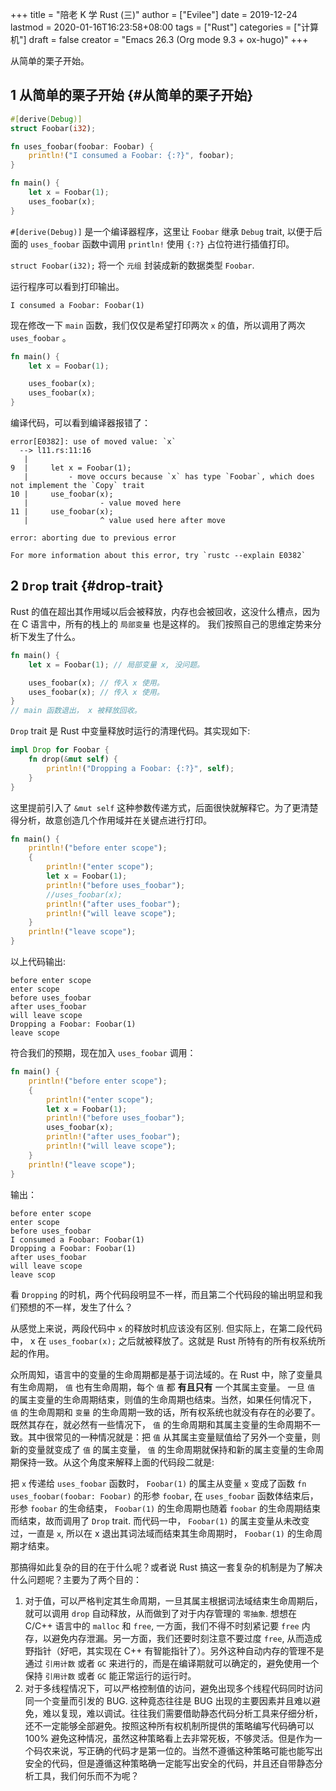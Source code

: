 +++
title = "陪老 K 学 Rust (三)"
author = ["Evilee"]
date = 2019-12-24
lastmod = 2020-01-16T16:23:58+08:00
tags = ["Rust"]
categories = ["计算机"]
draft = false
creator = "Emacs 26.3 (Org mode 9.3 + ox-hugo)"
+++

从简单的栗子开始。
<!--more-->


## <span class="section-num">1</span> 从简单的栗子开始 {#从简单的栗子开始}

```rust
#[derive(Debug)]
struct Foobar(i32);

fn uses_foobar(foobar: Foobar) {
    println!("I consumed a Foobar: {:?}", foobar);
}

fn main() {
    let x = Foobar(1);
    uses_foobar(x);
}
```

`#[derive(Debug)]` 是一个编译器程序，这里让 `Foobar` 继承
`Debug` trait, 以便于后面的 `uses_foobar` 函数中调用 `println!` 使用 `{:?}` 占位符进行插值打印。

`struct Foobar(i32);` 将一个 `元组` 封装成新的数据类型 `Foobar`.

运行程序可以看到打印输出。

```text
I consumed a Foobar: Foobar(1)
```

现在修改一下 `main` 函数，我们仅仅是希望打印两次 `x` 的值，所以调用了两次
`uses_foobar` 。

```rust
fn main() {
    let x = Foobar(1);

    uses_foobar(x);
    uses_foobar(x);
}
```

编译代码，可以看到编译器报错了：

```text
error[E0382]: use of moved value: `x`
  --> l11.rs:11:16
   |
9  |     let x = Foobar(1);
   |         - move occurs because `x` has type `Foobar`, which does not implement the `Copy` trait
10 |     use_foobar(x);
   |                - value moved here
11 |     use_foobar(x);
   |                ^ value used here after move

error: aborting due to previous error

For more information about this error, try `rustc --explain E0382`
```


## <span class="section-num">2</span> `Drop` trait {#drop-trait}

Rust 的值在超出其作用域以后会被释放，内存也会被回收，这没什么槽点，因为在 C 语言中，所有的栈上的 `局部变量` 也是这样的。 我们按照自己的思维定势来分析下发生了什么。

```rust
fn main() {
    let x = Foobar(1); // 局部变量 x, 没问题。

    uses_foobar(x); // 传入 x 使用。
    uses_foobar(x); // 传入 x 使用。
}
// main 函数退出， x 被释放回收。
```

`Drop` trait 是 Rust 中变量释放时运行的清理代码。其实现如下:

```rust
impl Drop for Foobar {
    fn drop(&mut self) {
        println!("Dropping a Foobar: {:?}", self);
    }
}
```

这里提前引入了 `&mut self` 这种参数传递方式，后面很快就解释它。为了更清楚得分析，故意创造几个作用域并在关键点进行打印。

```rust
fn main() {
    println!("before enter scope");
    {
        println!("enter scope");
        let x = Foobar(1);
        println!("before uses_foobar");
        //uses_foobar(x);
        println!("after uses_foobar");
        println!("will leave scope");
    }
    println!("leave scope");
}
```

以上代码输出:

```text
before enter scope
enter scope
before uses_foobar
after uses_foobar
will leave scope
Dropping a Foobar: Foobar(1)
leave scope
```

符合我们的预期，现在加入 `uses_foobar` 调用：

```rust
fn main() {
    println!("before enter scope");
    {
        println!("enter scope");
        let x = Foobar(1);
        println!("before uses_foobar");
        uses_foobar(x);
        println!("after uses_foobar");
        println!("will leave scope");
    }
    println!("leave scope");
}
```

输出：

```text
before enter scope
enter scope
before uses_foobar
I consumed a Foobar: Foobar(1)
Dropping a Foobar: Foobar(1)
after uses_foobar
will leave scope
leave scop
```

看 `Dropping` 的时机，两个代码段明显不一样，而且第二个代码段的输出明显和我们预想的不一样，发生了什么？

从感觉上来说，两段代码中 `x` 的释放时机应该没有区别. 但实际上，在第二段代码中，
x 在 `uses_foobar(x);` 之后就被释放了。这就是 Rust 所特有的所有权系统所起的作用。

众所周知，语言中的变量的生命周期都是基于词法域的。在 Rust 中，除了变量具有生命周期， `值` 也有生命周期，每个 `值` 都 **有且只有** 一个其属主变量。 一旦 `值` 的属主变量的生命周期结束，则值的生命周期也结束。当然，如果任何情况下， `值` 的生命周期和 `变量` 的生命周期一致的话，所有权系统也就没有存在的必要了。既然其存在，就必然有一些情况下， `值` 的生命周期和其属主变量的生命周期不一致。其中很常见的一种情况就是：把 `值` 从其属主变量赋值给了另外一个变量，则新的变量就变成了 `值` 的属主变量， `值` 的生命周期就保持和新的属主变量的生命周期保持一致。从这个角度来解释上面的代码段二就是:

把 `x` 传递给 `uses_foobar` 函数时， `Foobar(1)` 的属主从变量 `x` 变成了函数
`fn uses_foobar(foobar: Foobar)` 的形参 `foobar`,
在 `uses_foobar` 函数体结束后，形参 `foobar` 的生命结束， `Foobar(1)` 的生命周期也随着 `foobar` 的生命周期结束而结束，故而调用了 `Drop` trait. 而代码一中，
`Foobar(1)` 的属主变量从未改变过，一直是 `x`, 所以在 x 退出其词法域而结束其生命周期时， `Foobar(1)` 的生命周期才结束。

那搞得如此复杂的目的在于什么呢？或者说 Rust 搞这一套复杂的机制是为了解决什么问题呢？主要为了两个目的：

1.  对于值，可以严格判定其生命周期，一旦其属主根据词法域结束生命周期后，就可以调用 `drop` 自动释放，从而做到了对于内存管理的 `零抽象`. 想想在 C/C++ 语言中的
    `malloc` 和 `free`, 一方面，我们不得不时刻紧记要 `free` 内存，以避免内存泄漏。另一方面，我们还要时刻注意不要过度 `free`, 从而造成野指针（好吧，其实现在 C++
    有智能指针了）。另外这种自动内存的管理不是通过 `引用计数` 或者 `GC` 来进行的，而是在编译期就可以确定的，避免使用一个保持 `引用计数` 或者 `GC` 能正常运行的运行时。
2.  对于多线程情况下，可以严格控制值的访问，避免出现多个线程代码同时访问同一个变量而引发的 BUG. 这种竟态往往是 BUG 出现的主要因素并且难以避免，难以复现，难以调试。往往我们需要借助静态代码分析工具来仔细分析，还不一定能够全部避免。按照这种所有权机制所提供的策略编写代码确可以 100% 避免这种情况，虽然这种策略看上去非常死板，不够灵活。但是作为一个码农来说，写正确的代码才是第一位的。当然不遵循这种策略可能也能写出安全的代码，但是遵循这种策略确一定能写出安全的代码，并且还自带静态分析工具，我们何乐而不为呢？
